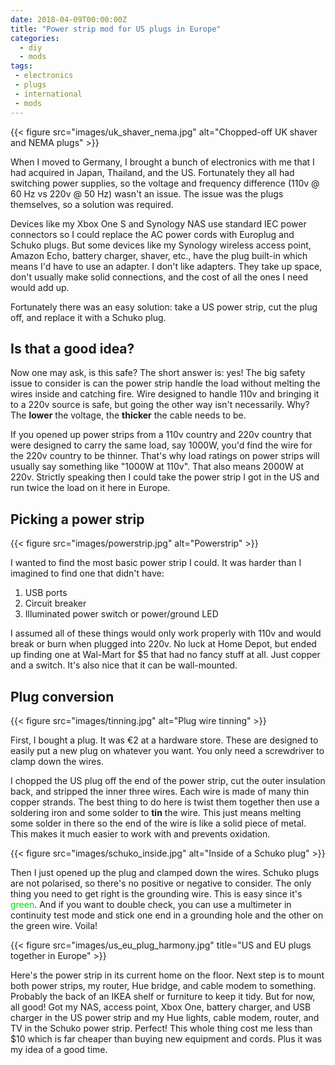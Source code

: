 ```yaml
---
date: 2018-04-09T00:00:00Z
title: "Power strip mod for US plugs in Europe"
categories:
  - diy
  - mods
tags:
 - electronics
 - plugs
 - international
 - mods
---
```


{{< figure src="images/uk_shaver_nema.jpg" alt="Chopped-off UK shaver and NEMA plugs" >}}

When I moved to Germany, I brought a bunch of electronics with me that I had acquired in Japan, Thailand, and the US. Fortunately they all had switching power supplies, so the voltage and frequency difference (110v @ 60 Hz vs 220v @ 50 Hz) wasn't an issue. The issue was the plugs themselves, so a solution was required.

<!--more-->

Devices like my Xbox One S and Synology NAS use standard IEC power connectors so I could replace the AC power cords with Europlug and Schuko plugs. But some devices like my Synology wireless access point, Amazon Echo, battery charger, shaver, etc., have the plug built-in which means I'd have to use an adapter. I don't like adapters. They take up space, don't usually make solid connections, and the cost of all the ones I need would add up.

Fortunately there was an easy solution: take a US power strip, cut the plug off, and replace it with a Schuko plug.

## Is that a good idea?

Now one may ask, is this safe? The short answer is: yes! The big safety issue to consider is can the power strip handle the load without melting the wires inside and catching fire. Wire designed to handle 110v and bringing it to a 220v source is safe, but going the other way isn't necessarily. Why? The **lower** the voltage, the **thicker** the cable needs to be.

If you opened up power strips from a 110v country and 220v country that were designed to carry the same load, say 1000W, you'd find the wire for the 220v country to be thinner. That's why load ratings on power strips will usually say something like "1000W at 110v". That also means 2000W at 220v. Strictly speaking then I could take the power strip I got in the US and run twice the load on it here in Europe.

## Picking a power strip

{{< figure src="images/powerstrip.jpg" alt="Powerstrip" >}}

I wanted to find the most basic power strip I could. It was harder than I imagined to find one that didn't have:

1. USB ports
2. Circuit breaker
3. Illuminated power switch or power/ground LED

I assumed all of these things would only work properly with 110v and would break or burn when plugged into 220v. No luck at Home Depot, but ended up finding one at Wal-Mart for $5 that had no fancy stuff at all. Just copper and a switch. It's also nice that it can be wall-mounted.

## Plug conversion

{{< figure src="images/tinning.jpg" alt="Plug wire tinning" >}}

First, I bought a plug. It was €2 at a hardware store. These are designed to easily put a new plug on whatever you want. You only need a screwdriver to clamp down the wires.

I chopped the US plug off the end of the power strip, cut the outer insulation back, and stripped the inner three wires. Each wire is made of many thin copper strands. The best thing to do here is twist them together then use a soldering iron and some solder to **tin** the wire. This just means melting some solder in there so the end of the wire is like a solid piece of metal. This makes it much easier to work with and prevents oxidation.

{{< figure src="images/schuko_inside.jpg" alt="Inside of a Schuko plug" >}}

Then I just opened up the plug and clamped down the wires. Schuko plugs are not polarised, so there's no positive or negative to consider. The only thing you need to get right is the grounding wire. This is easy since it's <span style="color: #0d0">green</span>. And if you want to double check, you can use a multimeter in continuity test mode and stick one end in a grounding hole and the other on the green wire. Voila!

{{< figure src="images/us_eu_plug_harmony.jpg" title="US and EU plugs together in Europe" >}}

Here's the power strip in its current home on the floor. Next step is to mount both power strips, my router, Hue bridge, and cable modem to something. Probably the back of an IKEA shelf or furniture to keep it tidy. But for now, all good! Got my NAS, access point, Xbox One, battery charger, and USB charger in the US power strip and my Hue lights, cable modem, router, and TV in the Schuko power strip. Perfect! This whole thing cost me less than $10 which is far cheaper than buying new equipment and cords. Plus it was my idea of a good time.
